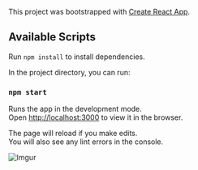 This project was bootstrapped with [Create React App](https://github.com/facebook/create-react-app).

## Available Scripts

Run `npm install` to install dependencies.

In the project directory, you can run:

### `npm start`

Runs the app in the development mode.<br />
Open [http://localhost:3000](http://localhost:3000) to view it in the browser.

The page will reload if you make edits.<br />
You will also see any lint errors in the console.

![Imgur](https://i.imgur.com/86Uz9DD.gif)
